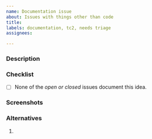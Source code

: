 ```yaml
---
name: Documentation issue
about: Issues with things other than code
title:
labels: documentation, tc2, needs triage
assignees:

---
```


### Description
<!--
A clear and concise description of what the idea is.
-->

### Checklist
<!-- You do not have to answer "yes" to all of these to suggest an idea. -->
- [ ] None of the *open or closed* issues document this idea.

### Screenshots
<!-- Add screenshots to help explain your idea. -->

### Alternatives
<!-- Alternative implementations of this idea -->
1.
